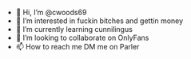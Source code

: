- 👋 Hi, I’m @cwoods69
- 👀 I’m interested in fuckin bitches and gettin money
- 🌱 I’m currently learning cunnilingus
- 💞️ I’m looking to collaborate on OnlyFans
- 📫 How to reach me DM me on Parler

<!---
cwoods69/cwoods69 is a ✨ special ✨ repository because its `README.md` (this file) appears on your GitHub profile.
You can click the Preview link to take a look at your changes.
--->
